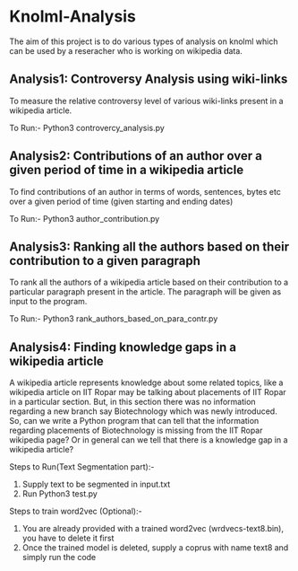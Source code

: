 # Knolml-Analysis
The aim of this project is to do various types of analysis on knolml which can be used by a reseracher who is working on wikipedia data.

## Analysis1: Controversy Analysis using wiki-links
To measure the relative controversy level of various wiki-links present in a wikipedia article.

To Run:-
Python3 controvercy_analysis.py

## Analysis2: Contributions of an author over a given period of time in a wikipedia article
To find contributions of an author in terms of words, sentences, bytes etc over a given period of time (given starting and ending dates)

To Run:-
Python3 author_contribution.py

## Analysis3: Ranking all the authors based on their contribution to a given paragraph
To rank all the authors of a wikipedia article based on their contribution to a particular paragraph present in the article. The paragraph will be given as input to the program.

To Run:-
Python3 rank_authors_based_on_para_contr.py

## Analysis4: Finding knowledge gaps in a wikipedia article
A wikipedia article represents knowledge about some related topics, like a wikipedia article on IIT Ropar may be talking about placements of IIT Ropar in a particular section. But, in this section there was no information regarding a new branch say Biotechnology which was newly introduced. So, can we write a Python program that can tell that the information regarding placements of Biotechnology is missing from the IIT Ropar wikipedia page? Or in general can we tell that there is a knowledge gap in a wikipedia article?

Steps to Run(Text Segmentation part):-
1. Supply text to be segmented in input.txt
2. Run Python3 test.py

Steps to train word2vec (Optional):-
1. You are already provided with a trained word2vec (wrdvecs-text8.bin), you have to delete it first
2. Once the trained model is deleted, supply a coprus with name text8 and simply run the code
